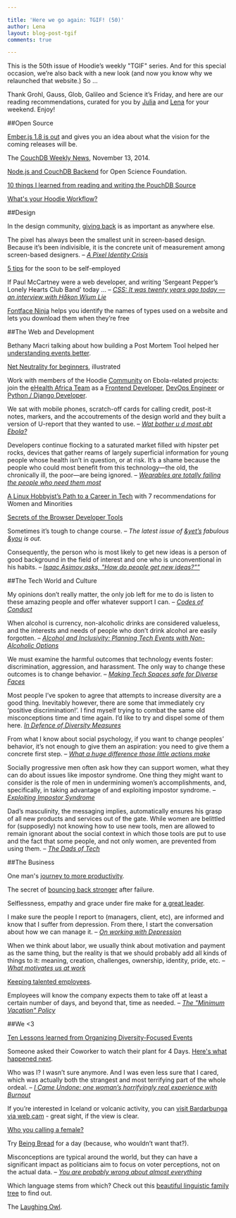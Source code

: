 ```yaml
---

title: 'Here we go again: TGIF! (50)'
author: Lena
layout: blog-post-tgif
comments: true

---
```



This is the 50th issue of Hoodie’s weekly "TGIF" series. And for this special occasion, we’re also back with a new look (and now you know why we relaunched that website.) So …

Thank Grohl, Gauss, Glob, Galileo and Science it’s Friday, and here are our reading recommendations, curated for you by [Julia](http://twitter.com/juschm) and [Lena](http://twitter.com/lrnrd) for your weekend. Enjoy!


##Open Source

[Ember.js 1.8 is out](http://emberjs.com/blog/2014/10/26/ember-1-8-0-released.html) and gives you an idea about what the vision for the coming releases will be.

The [CouchDB Weekly News](http://blog.couchdb.org/2014/11/13/couchdb-weekly-news-november-13-2014/), November 13, 2014.

[Node.js and CouchDB Backend](http://osdf.igs.umaryland.edu) for Open Science Foundation.

[10 things I learned from reading and writing the PouchDB Source](http://pouchdb.com/2014/10/26/10-things-i-learned-from-reading-and-writing-the-pouchdb-source.html)

[What's your Hoodie Workflow?](https://appback.com/whats-your-hoodie-workflow/)

##Design

In the design community, [giving back](http://www.hongkiat.com/blog/design-community-giving-back/) is as important as anywhere else.

>
The pixel has always been the smallest unit in screen-based design. Because it’s been indivisible, it is the concrete unit of measurement among screen-based designers. –
<cite><a href="http://alistapart.com/article/a-pixel-identity-crisis">A Pixel Identity Crisis</a></cite>

[5 tips](http://bethevibe.co/home/5-tips-for-the-soon-to-be-self-employed) for the soon to be self-employed

>
If Paul McCartney were a web developer, and writing ‘Sergeant Pepper’s Lonely Hearts Club Band’ today … –
<cite><a href="https://dev.opera.com/articles/css-twenty-years-hakon/">CSS: It was twenty years ago today — an interview with Håkon Wium Lie</a></cite>

[Fontface Ninja](http://fontface.ninja/) helps you identify the names of types used on a website and lets you download them when they’re free

##The Web and Development

Bethany Macri talking about how building a Post Mortem Tool helped her [understanding events better](http://vimeo.com/77206751).

[Net Neutrality for beginners](http://theoatmeal.com/blog/net_neutrality), illustrated

Work with members of the Hoodie [Community](/community) on Ebola-related projects: join the [eHealth Africa Team](https://github.com/eHealthAfrica/jobs) as a [Frontend Developer](https://github.com/eHealthAfrica/jobs/blob/master/senior-frontend-developer.md), [DevOps Engineer](https://github.com/eHealthAfrica/jobs/blob/master/devops-engineer.md) or [Python / Django Developer](https://github.com/eHealthAfrica/jobs/blob/master/python-django-developer.md).

>
We sat with mobile phones, scratch-off cards for calling credit, post-it notes, markers, and the accoutrements of the design world and they built a version of U-report that they wanted to use. –
<cite><a href="http://unicefstories.org/2014/10/29/wat-bother-u-d-most-abt-ebola-the-design-of-u-report-liberia/">Wat bother u d most abt Ebola?</a></cite>

>
Developers continue flocking to a saturated market filled with hipster pet rocks, devices that gather reams of largely superficial information for young people whose health isn’t in question, or at risk. It’s a shame because the people who could most benefit from this technology—the old, the chronically ill, the poor—are being ignored. –
<cite><a href="http://www.wired.com/2014/11/where-fitness-trackers-fail/">Wearables are totally failing the people who need them most</a></cite>

[A Linux Hobbyist’s Path to a Career in Tech](http://thenewstack.io/a-linux-hobbyists-path-to-a-career-in-tech-with-7-recommendations-for-women-and-minorities/) with 7 recommendations for Women and Minorities

[Secrets of the Browser Developer Tools](http://devtoolsecrets.com/)

>
Sometimes it’s tough to change course. –
<cite>The latest issue of <a href="http://andyet.com">&yet’s</a> fabulous <a href="http://createsend.com/t/r-717280AE95FEA0FD2540EF23F30FEDED">&you</a> is out.</cite>

>
Consequently, the person who is most likely to get new ideas is a person of good background in the field of interest and one who is unconventional in his habits. –
<cite><a href="http://www.technologyreview.com/view/531911/isaac-asimov-asks-how-do-people-get-new-ideas/">Isaac Asimov asks, "How do people get new ideas?""</a></cite>

##The Tech World and Culture

>
My opinions don’t really matter, the only job left for me to do is listen to these amazing people and offer whatever support I can. –
<cite><a href="https://medium.com/node-js-javascript/codes-of-conduct-82ab2d88112d">Codes of Conduct</a></cite>

>
When alcohol is currency, non-alcoholic drinks are considered valueless, and the interests and needs of people who don’t drink alcohol are easily forgotten. –
<cite><a href="https://modelviewculture.com/pieces/alcohol-and-inclusivity-planning-tech-events-with-non-alcoholic-options">Alcohol and Inclusivity: Planning Tech Events with Non-Alcoholic Options</a></cite>

>
We must examine the harmful outcomes that technology events foster: discrimination, aggression, and harassment. The only way to change these outcomes is to change behavior. –
<cite><a href="https://modelviewculture.com/pieces/making-tech-spaces-safe-for-diverse-faces">Making Tech Spaces safe for Diverse Faces</a></cite>

>
Most people I’ve spoken to agree that attempts to increase diversity are a good thing. Inevitably however, there are some that immediately cry ‘positive discrimination!’. I find myself trying to combat the same old misconceptions time and time again. I’d like to try and dispel some of them here.
<cite><a href="https://medium.com/the-microchicks/in-defence-of-diversity-measures-48e4702b1dbd">In Defence of Diversity Measures</a></cite>

>
From what I know about social psychology, if you want to change peoples’ behavior, it’s not enough to give them an aspiration: you need to give them a concrete first step. –
<cite><a href="https://medium.com/@cindyalvarez/what-a-huge-difference-those-little-actions-make-8e8c06db739f">What a huge difference those little actions make</a></cite>

>
Socially progressive men often ask how they can support women, what they can do about issues like impostor syndrome. One thing they might want to consider is the role of men in undermining women’s accomplishments, and, specifically, in taking advantage of and exploiting impostor syndrome. –
<cite><a href="http://meloukhia.net/2014/11/exploiting_impostor_syndrome/">Exploiting Impostor Syndrome</a></cite>

>
Dad’s masculinity, the messaging implies, automatically ensures his grasp of all new products and services out of the gate. While women are belittled for (supposedly) not knowing how to use new tools, men are allowed to remain ignorant about the social context in which those tools are put to use and the fact that some people, and not only women, are prevented from using them. –
<cite><a href="http://www.thebaffler.com/salvos/dads-tech">The Dads of Tech</a></cite>

##The Business

One man's [journey to more productivity](https://medium.com/matter/work-it-harder-make-it-better-do-it-faster-makes-us-stronger-65c137c79aeb).

The secret of [bouncing back stronger](http://www.inc.com/jessica-stillman/the-secret-to-bouncing-back-stronger-after-failure.html) after failure.

Selflessness, empathy and grace under fire make for [a great leader](http://www.inc.com/jill-krasny/simon-sinek-leaders-dna.html?cid=sf01001).

>
I make sure the people I report to (managers, client, etc), are informed and know that I suffer from depression. From there, I start the conversation about how we can manage it. –
<cite><a href="https://medium.com/@miksago/on-working-with-depression-570cb534edc8">On working with Depression</a></cite>

>
When we think about labor, we usually think about motivation and payment as the same thing, but the reality is that we should probably add all kinds of things to it: meaning, creation, challenges, ownership, identity, pride, etc. –
<cite><a href="http://blog.ted.com/2013/04/10/what-motivates-us-at-work-7-fascinating-studies-that-give-insights/">What motivates us at work</a></cite>

[Keeping talented employees](http://java.dzone.com/articles/keeping-talented-employees).

>
Employees will know the company expects them to take off at least a certain number of days, and beyond that, time as needed. –
<cite><a href="https://medium.com/@cameronmoll/the-minimum-vacation-policy-15f6c3b922f">The "Minimum Vacation" Policy</a></cite>

##We <3

[Ten Lessons learned from Organizing Diversity-Focused Events](https://modelviewculture.com/pieces/ten-lessons-learned-from-organizing-diversity-focused-events)

Someone asked their Coworker to watch their plant for 4 Days. [Here's what happened next](http://www.boredpanda.com/guy-babysits-coworkers-plant/).

>
Who was I? I wasn’t sure anymore. And I was even less sure that I cared, which was actually both the strangest and most terrifying part of the whole ordeal. –
<cite><a href="http://www.elle.com/life-love/society-career/burnout-essay">
I Came Undone: one woman’s horrifyingly real experience with Burnout</a></cite>

If you’re interested in Iceland or volcanic activity, you can [visit Bardarbunga via web cam](http://www.livefromiceland.is/webcams/bardarbunga-2) - great sight, if the view is clear.

[Who you calling a female?](http://www.theroot.com/articles/culture/2013/02/is_calling_a_woman_a_female_offensive.html)

Try [Being Bread](http://mashable.com/2014/10/17/bread-simulator-game) for a day (because, who wouldn’t want that?).

>
Misconceptions are typical around the world, but they can have a significant impact as politicians aim to focus on voter perceptions, not on the actual data. –
<cite><a href="http://www.theguardian.com/news/datablog/2014/oct/29/todays-key-fact-you-are-probably-wrong-about-almost-everything">You are probably wrong about almost everything</a></cite>

Which language stems from which? Check out this [beautiful linguistic family tree](http://mentalfloss.com/article/59665/feast-your-eyes-beautiful-linguistic-family-tree) to find out.

The [Laughing Owl](https://www.youtube.com/watch?v=M5p9JO9JgvU).
